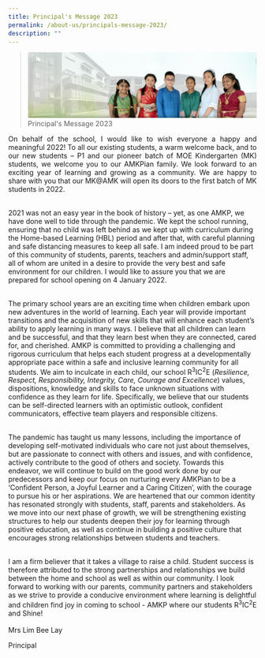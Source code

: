 ```yaml
---
title: Principal's Message 2023
permalink: /about-us/principals-message-2023/
description: ""
---
```

> ![](/images/About%20Us/banner2-with%20bg.jpg)
>Principal's Message 2023

<p align="justify">On behalf of the school, I would like to wish everyone a happy and meaningful 2022! To all our existing students, a warm welcome back, and to our new students – P1 and our pioneer batch of MOE Kindergarten (MK) students, we welcome you to our AMKPian family. We look forward to an exciting year of learning and growing as a community. We are happy to share with you that our MK@AMK will open its doors to the first batch of MK students in 2022.<br><br>

2021 was not an easy year in the book of history – yet, as one AMKP, we have done well to tide through the pandemic. We kept the school running, ensuring that no child was left behind as we kept up with curriculum during the Home-based Learning (HBL) period and after that, with careful planning and safe distancing measures to keep all safe. I am indeed proud to be part of this community of students, parents, teachers and admin/support staff, all of whom are united in a desire to provide the very best and safe environment for our children. I would like to assure you that we are prepared for school opening on 4 January 2022.<br><br>

The primary school years are an exciting time when children embark upon new adventures in the world of learning.  Each year will provide important transitions and the acquisition of new skills that will enhance each student’s ability to apply learning in many ways.  I believe that all children can learn and be successful, and that they learn best when they are connected, cared for, and cherished. AMKP is committed to providing a challenging and rigorous curriculum that helps each student progress at a developmentally appropriate pace within a safe and inclusive learning community for all students.  We aim to inculcate in each child, our school R<sup>3</sup>IC<sup>2</sup>E (<i>Resilience, Respect, Responsibility, Integrity, Care, Courage and Excellence</i>) values, dispositions, knowledge and skills to face unknown situations with confidence as they learn for life. Specifically, we believe that our students can be self-directed learners with an optimistic outlook, confident communicators, effective team players and responsible citizens.<br><br>

The pandemic has taught us many lessons, including the importance of developing self-motivated individuals who care not just about themselves, but are passionate to connect with others and issues, and with confidence, actively contribute to the good of others and society. Towards this endeavor, we will continue to build on the good work done by our predecessors and keep our focus on nurturing every AMKPian to be a ‘Confident Person, a Joyful Learner and a Caring Citizen’, with the courage to pursue his or her aspirations. We are heartened that our common identity has resonated strongly with students, staff, parents and stakeholders. As we move into our next phase of growth, we will be strengthening existing structures to help our students deepen their joy for learning through positive education, as well as continue in building a positive culture that encourages strong relationships between students and teachers. <br><br>

I am a firm believer that it takes a village to raise a child. Student success is therefore attributed to the strong partnerships and relationships we build between the home and school as well as within our community. I look forward to working with our parents, community partners and stakeholders as we strive to provide a conducive environment where learning is delightful and children find joy in coming to school - AMKP where our students R<sup>3</sup>IC<sup>2</sup>E and Shine!
<br><br>
Mrs Lim Bee Lay<br>


Principal
